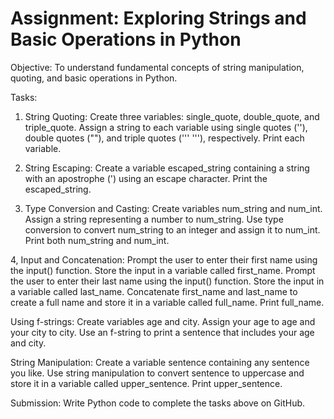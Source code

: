 # Assignment: Exploring Strings and Basic Operations in Python

Objective:
To understand fundamental concepts of string manipulation, quoting, and basic operations in Python.

Tasks:

1. String Quoting:
Create three variables: single_quote, double_quote, and triple_quote.
Assign a string to each variable using single quotes (''), double quotes (""), and triple quotes (''' '''), respectively.
Print each variable.

2. String Escaping:
Create a variable escaped_string containing a string with an apostrophe (') using an escape character.
Print the escaped_string.

3. Type Conversion and Casting:
Create variables num_string and num_int.
Assign a string representing a number to num_string.
Use type conversion to convert num_string to an integer and assign it to num_int.
Print both num_string and num_int.

4, Input and Concatenation:
Prompt the user to enter their first name using the input() function. Store the input in a variable called first_name.
Prompt the user to enter their last name using the input() function. Store the input in a variable called last_name.
Concatenate first_name and last_name to create a full name and store it in a variable called full_name.
Print full_name.

Using f-strings:
Create variables age and city.
Assign your age to age and your city to city.
Use an f-string to print a sentence that includes your age and city.

String Manipulation:
Create a variable sentence containing any sentence you like.
Use string manipulation to convert sentence to uppercase and store it in a variable called upper_sentence.
Print upper_sentence.

Submission:
Write Python code to complete the tasks above on GitHub.
  
